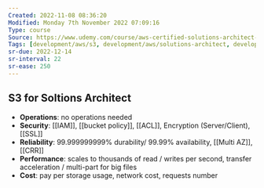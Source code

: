 ```yaml
---
Created: 2022-11-08 08:36:20
Modified: Monday 7th November 2022 07:09:16
Type: course
Source: https://www.udemy.com/course/aws-certified-solutions-architect-associate-saa-c01/?xref=E0Aed11STH4LPUQvCz0GJFABTmM=
Tags: [development/aws/s3, development/aws/solutions-architect, development/database, development/serverless, review]
sr-due: 2022-12-14
sr-interval: 22
sr-ease: 250
---
```


## S3 for Soltions Architect

- **Operations**: no operations needed
- **Security**: [[IAM]], [[bucket policy]], [[ACL]], Encryption (Server/Client), [[SSL]]
- **Reliability**: 99.999999999% durability/ 99.99% availability, [[Multi AZ]], [[CRR]]
- **Performance**: scales to thousands of read / writes per second, transfer acceleration / multi-part for big files
- **Cost**: pay per storage usage, network cost, requests number